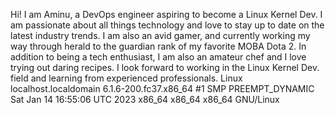Hi! I am Aminu, a DevOps engineer aspiring to become a Linux Kernel Dev. I am passionate about all things technology and love to stay up to date on the latest industry trends. I am also an avid gamer, and currently working my way through herald to the guardian rank of my favorite MOBA Dota 2. In addition to being a tech enthusiast, I am also an amateur chef and I love trying out daring recipes. I look forward to working in the Linux Kernel Dev. field and learning from experienced professionals.
Linux localhost.localdomain 6.1.6-200.fc37.x86_64 #1 SMP PREEMPT_DYNAMIC Sat Jan 14 16:55:06 UTC 2023 x86_64 x86_64 x86_64 GNU/Linux

